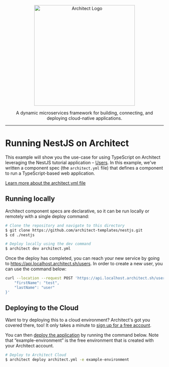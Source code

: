 <p align="center">
  <picture>
    <source media="(prefers-color-scheme: dark)" srcset="https://cdn.architect.io/logo/horizontal-inverted.png">
    <source media="(prefers-color-scheme: light)" srcset="https://cdn.architect.io/logo/horizontal.png">
    <img width="320" alt="Architect Logo" src="https://cdn.architect.io/logo/horizontal.png">
  </picture>
</p>

<p align="center">
  A dynamic microservices framework for building, connecting, and deploying cloud-native applications.
</p>

---

# Running NestJS on Architect

This example will show you the use-case for using TypeScript on Architect leveraging the NestJS tutorial application – [Users](https://github.com/nestjs/nest/tree/master/sample/05-sql-typeorm). In this example, we've written a component spec (the `architect.yml` file) that defines a component to run a TypeScript-based web application.

[Learn more about the architect.yml file](//docs.architect.io/components/architect-yml/)

## Running locally

Architect component specs are declarative, so it can be run locally or remotely with a single deploy command:

```sh
# Clone the repository and navigate to this directory
$ git clone https://github.com/architect-templates/nestjs.git
$ cd ./nestjs

# Deploy locally using the dev command
$ architect dev architect.yml
```

Once the deploy has completed, you can reach your new service by going to https://api.localhost.architect.sh/users. In order to create a new user, you can use the command below:

```sh
curl --location --request POST 'https://api.localhost.architect.sh/users' --header 'Content-Type: application/json' --data-raw '{
    "firstName": "test",
    "lastName": "user"
}'
```

## Deploying to the Cloud

Want to try deploying this to a cloud environment? Architect's got you covered there, too! It only takes a minute to
[sign up for a free account](https://cloud.architect.io/signup).

You can then [deploy the application](https://docs.architect.io/getting-started/introduction/#deploy-to-the-cloud) by running the command below. Note that “example-environment” is the free environment that is created with your Architect account.

```sh
# Deploy to Architect Cloud
$ architect deploy architect.yml -e example-environment
```
